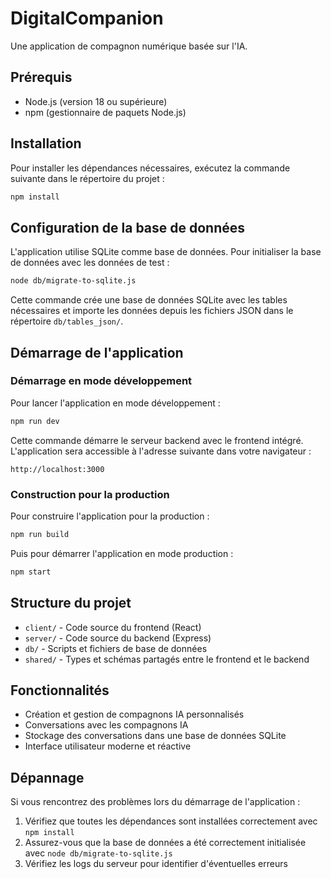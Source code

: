 # DigitalCompanion

Une application de compagnon numérique basée sur l'IA.

## Prérequis

- Node.js (version 18 ou supérieure)
- npm (gestionnaire de paquets Node.js)

## Installation

Pour installer les dépendances nécessaires, exécutez la commande suivante dans le répertoire du projet :

```bash
npm install
```

## Configuration de la base de données

L'application utilise SQLite comme base de données. Pour initialiser la base de données avec les données de test :

```bash
node db/migrate-to-sqlite.js
```

Cette commande crée une base de données SQLite avec les tables nécessaires et importe les données depuis les fichiers JSON dans le répertoire `db/tables_json/`.

## Démarrage de l'application

### Démarrage en mode développement

Pour lancer l'application en mode développement :

```bash
npm run dev
```

Cette commande démarre le serveur backend avec le frontend intégré. L'application sera accessible à l'adresse suivante dans votre navigateur :

```
http://localhost:3000
```

### Construction pour la production

Pour construire l'application pour la production :

```bash
npm run build
```

Puis pour démarrer l'application en mode production :

```bash
npm start
```

## Structure du projet

- `client/` - Code source du frontend (React)
- `server/` - Code source du backend (Express)
- `db/` - Scripts et fichiers de base de données
- `shared/` - Types et schémas partagés entre le frontend et le backend

## Fonctionnalités

- Création et gestion de compagnons IA personnalisés
- Conversations avec les compagnons IA
- Stockage des conversations dans une base de données SQLite
- Interface utilisateur moderne et réactive

## Dépannage

Si vous rencontrez des problèmes lors du démarrage de l'application :

1. Vérifiez que toutes les dépendances sont installées correctement avec `npm install`
2. Assurez-vous que la base de données a été correctement initialisée avec `node db/migrate-to-sqlite.js`
3. Vérifiez les logs du serveur pour identifier d'éventuelles erreurs